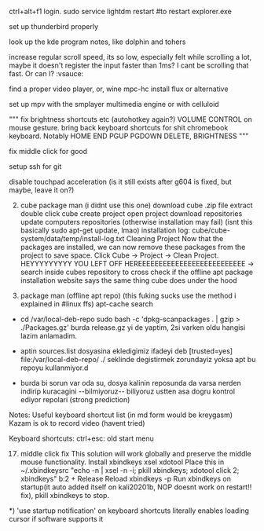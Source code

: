 ctrl+alt+f1
login.
sudo service lightdm restart
#to restart explorer.exe



set up thunderbird properly

look up the kde program notes, like dolphin and tohers

increase regular scroll speed, its so low, especially felt while scrolling a lot, maybe it doesn't register the input faster than 1ms? I cant be scrolling that fast. Or can I? :vsauce:

find a proper video player, or, wine mpc-hc
install flux or alternative

set up mpv with the smplayer multimedia engine or with celluloid


"""
fix brightness shortcuts etc (autohotkey again?)
VOLUME CONTROL on mouse gesture.
bring back keyboard shortcuts for shit chromebook keyboard. Notably HOME END PGUP PGDOWN DELETE, BRIGHTNESS
"""

fix middle click for good

setup ssh for git

disable touchpad acceleration (is it still exists after g604 is fixed, but maybe, leave it on?)




2) cube package man (i didnt use this one)
download cube .zip file
extract
double click cube
create project
open project
download repositories
update computers repositories (otherwise installation may fail) (isnt this basically sudo apt-get update, lmao)
installation log: cube/cube-system/data/temp/install-log.txt
Cleaning Project
Now that the packages are installed, we can now remove these packages from the project to save space.
Click Cube -> Project -> Clean Project.
HEYYYYYYYYY YOU LEFT OFF HEREEEEEEEEEEEEEEEEEEEEEEEEEE -> search inside cubes repository to cross check if the offline apt package installation website says the same thing cube does under the hood

3) package man (offline apt repo) (this fuking sucks use the method i explained in #linux ffs)
apt-cache search <repo summary name>

- cd /var/local-deb-repo
    sudo bash -c 'dpkg-scanpackages . | gzip > ./Packages.gz' burda release.gz yi de yaptim, 2si varken oldu hangisi lazim anlamadim.

- aptin sources.list dosyasina ekledigimiz ifadeyi
deb [trusted=yes] file:/var/local-deb-repo/ ./
seklinde degistirmek zorundayiz yoksa apt bu repoyu kullanmiyor.d

- burda bi sorun var oda su, dosya kalinin reposunda da varsa nerden indirip kuracagini --bilmiyoruz-- biliyoruz ustten asa dogru kontrol ediyor repolari (strong prediction)


Notes:
Useful keyboard shortcut list (in md form would be kreygasm)
Kazam is ok to record video (havent tried)

Keyboard shortcuts:
ctrl+esc: old start menu



17) middle click fix
This solution will work globally and preserve the middle mouse functionality.
Install xbindkeys xsel xdotool
Place this in ~/.xbindkeysrc
"echo -n | xsel -n -i; pkill xbindkeys; xdotool click 2; xbindkeys"
b:2 + Release
Reload xbindkeys -p
Run xbindkeys on startup(it auto added itself on kali20201b, NOP doesnt work on restart!! fix), pkill xbindkeys to stop.








*) 'use startup notification' on keyboard shortcuts
literally enables loading cursor if software supports it



